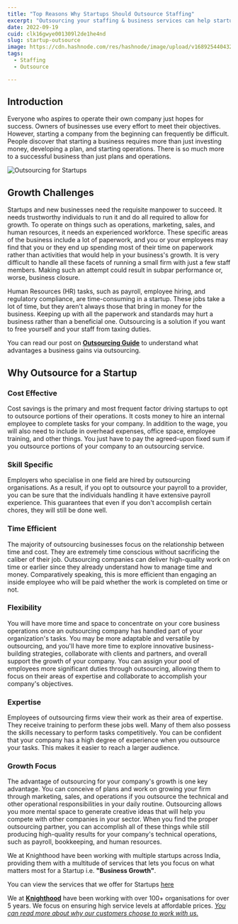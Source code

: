 ```yaml
---
title: "Top Reasons Why Startups Should Outsource Staffing"
excerpt: "Outsourcing your staffing & business services can help startups to save on costs and increase efficiency, allowing them to concentrate on their business"
date: 2022-09-19
cuid: clk16gwye001309l2de1he4nd
slug: startup-outsource
image: https://cdn.hashnode.com/res/hashnode/image/upload/v1689254404327/05d7334c-e5a2-45f7-8347-37d99df810ea.jpeg
tags:
  - Staffing
  - Outsource

---
```


## Introduction[​](http://localhost:3000/blog/Startup_Outsource#introduction)

Everyone who aspires to operate their own company just hopes for success. Owners of businesses use every effort to meet their objectives. However, starting a company from the beginning can frequently be difficult. People discover that starting a business requires more than just investing money, developing a plan, and starting operations. There is so much more to a successful business than just plans and operations.

![Outsourcing for Startups](https://cdn.hashnode.com/res/hashnode/image/upload/v1689660297090/99b9870d-873b-4fbf-bed2-8c2925ad4591.jpeg)

## Growth Challenges[​](http://localhost:3000/blog/Startup_Outsource#growth-challenges)

Startups and new businesses need the requisite manpower to succeed. It needs trustworthy individuals to run it and do all required to allow for growth. To operate on things such as operations, marketing, sales, and human resources, it needs an experienced workforce. These specific areas of the business include a lot of paperwork, and you or your employees may find that you or they end up spending most of their time on paperwork rather than activities that would help in your business's growth. It is very difficult to handle all these facets of running a small firm with just a few staff members. Making such an attempt could result in subpar performance or, worse, business closure.

Human Resources (HR) tasks, such as payroll, employee hiring, and regulatory compliance, are time-consuming in a startup. These jobs take a lot of time, but they aren't always those that bring in money for the business. Keeping up with all the paperwork and standards may hurt a business rather than a beneficial one. Outsourcing is a solution if you want to free yourself and your staff from taxing duties.

You can read our post on [**Outsourcing Guide**](http://blog.knighthood.co/outsourcing) to understand what advantages a business gains via outsourcing.

## Why Outsource for a Startup[​](http://localhost:3000/blog/Startup_Outsource#why-outsource-for-a-startup)

### Cost Effective[​](http://localhost:3000/blog/Startup_Outsource#cost-effective)

Cost savings is the primary and most frequent factor driving startups to opt to outsource portions of their operations. It costs money to hire an internal employee to complete tasks for your company. In addition to the wage, you will also need to include in overhead expenses, office space, employee training, and other things. You just have to pay the agreed-upon fixed sum if you outsource portions of your company to an outsourcing service.

### Skill Specific[​](http://localhost:3000/blog/Startup_Outsource#skill-specific)

Employers who specialise in one field are hired by outsourcing organisations. As a result, if you opt to outsource your payroll to a provider, you can be sure that the individuals handling it have extensive payroll experience. This guarantees that even if you don't accomplish certain chores, they will still be done well.

### Time Efficient[​](http://localhost:3000/blog/Startup_Outsource#time-efficient)

The majority of outsourcing businesses focus on the relationship between time and cost. They are extremely time conscious without sacrificing the caliber of their job. Outsourcing companies can deliver high-quality work on time or earlier since they already understand how to manage time and money. Comparatively speaking, this is more efficient than engaging an inside employee who will be paid whether the work is completed on time or not.

### Flexibility[​](http://localhost:3000/blog/Startup_Outsource#flexibility)

You will have more time and space to concentrate on your core business operations once an outsourcing company has handled part of your organization's tasks. You may be more adaptable and versatile by outsourcing, and you'll have more time to explore innovative business-building strategies, collaborate with clients and partners, and overall support the growth of your company. You can assign your pool of employees more significant duties through outsourcing, allowing them to focus on their areas of expertise and collaborate to accomplish your company's objectives.

### Expertise[​](http://localhost:3000/blog/Startup_Outsource#expertise)

Employees of outsourcing firms view their work as their area of expertise. They receive training to perform these jobs well. Many of them also possess the skills necessary to perform tasks competitively. You can be confident that your company has a high degree of experience when you outsource your tasks. This makes it easier to reach a larger audience.

### Growth Focus[​](http://localhost:3000/blog/Startup_Outsource#growth-focus)

The advantage of outsourcing for your company's growth is one key advantage. You can conceive of plans and work on growing your firm through marketing, sales, and operations if you outsource the technical and other operational responsibilities in your daily routine. Outsourcing allows you more mental space to generate creative ideas that will help you compete with other companies in your sector. When you find the proper outsourcing partner, you can accomplish all of these things while still producing high-quality results for your company's technical operations, such as payroll, bookkeeping, and human resources.

We at Knighthood have been working with multiple startups across India, providing them with a multitude of services that lets you focus on what matters most for a Startup i.e. **"Business Growth"**.

You can view the services that we offer for Startups [here](https://knighthood.co/services/biz-sol)

We at [**Knighthood**](http://localhost:3000/) have been working with over 100+ organisations for over 5 years. We focus on ensuring high service levels at affordable prices. [*You can read more about why our customers choose to work with us.*](http://localhost:3000/whyus)
